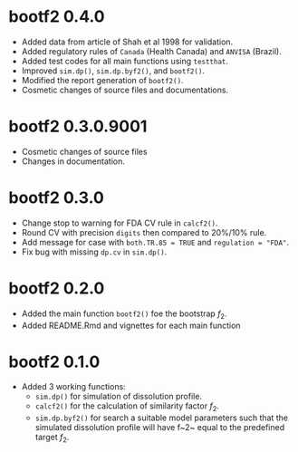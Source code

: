 # bootf2 0.4.0

* Added data from article of Shah et al 1998 for validation.
* Added regulatory rules of `Canada` (Health Canada) and `ANVISA` (Brazil).
* Added test codes for all main functions using `testthat`.
* Improved `sim.dp()`, `sim.dp.byf2()`, and `bootf2()`. 
* Modified the report generation of `bootf2()`.
* Cosmetic changes of source files and documentations.


# bootf2 0.3.0.9001

* Cosmetic changes of source files
* Changes in documentation.

# bootf2 0.3.0

* Change stop to warning for FDA CV rule in `calcf2()`.
* Round CV with precision `digits` then compared to 20%/10% rule.
* Add message for case with `both.TR.85 = TRUE` and `regulation = "FDA"`.
* Fix bug with missing `dp.cv` in `sim.dp()`.

# bootf2 0.2.0

* Added the main function `bootf2()` foe the bootstrap $f_2$.
* Added README.Rmd and vignettes for each main function

# bootf2 0.1.0

* Added 3 working functions:
    - `sim.dp()` for simulation of dissolution profile.
    - `calcf2()` for the calculation of similarity factor $f_2$.
    - `sim.dp.byf2()` for search a suitable model parameters such that the 
      simulated dissolution profile will have f~2~ equal to the predefined 
      target $f_2$. 
